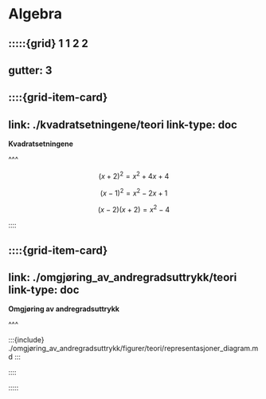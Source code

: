 # Algebra

:::::{grid} 1 1 2 2
---
gutter: 3
---


::::{grid-item-card}
---
link: ./kvadratsetningene/teori
link-type: doc
---
**Kvadratsetningene**

^^^

$$
(x + 2)^2 = x^2 + 4x + 4
$$

$$
(x - 1)^2 = x^2 - 2x + 1
$$

$$
(x - 2)(x + 2) = x^2 - 4
$$

::::

::::{grid-item-card}
---
link: ./omgjøring_av_andregradsuttrykk/teori
link-type: doc
---
**Omgjøring av andregradsuttrykk**

^^^

:::{include} ./omgjøring_av_andregradsuttrykk/figurer/teori/representasjoner_diagram.md
:::

::::

:::::
